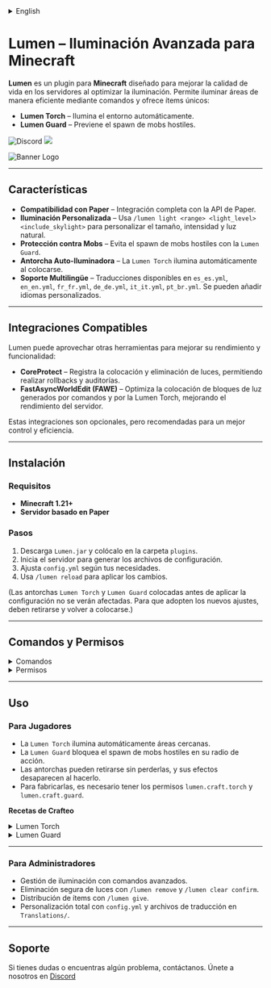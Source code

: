 <details><summary>English</summary>

# Lumen – Advanced Lighting for Minecraft

**Lumen** is a **Minecraft** plugin designed to enhance server quality of life by optimizing lighting. It allows efficient area illumination using commands and offers unique items:

- **Lumen Torch** – Automatically lights up the surroundings.
- **Lumen Guard** – Prevents hostile mobs from spawning.

![Discord](https://img.shields.io/discord/1079917552588816484?label=Discord&logo=discord&logoColor=white&color=31FFA3&style=for-the-badge) ![](https://img.shields.io/badge/Made%20with-%E2%9D%A4%EF%B8%8F%20by%20stargaze-31FFA3?style=for-the-badge)

![Banner Logo](https://cdn.modrinth.com/data/5WB5vvtt/images/35551de205d79fe92272a95c2af1123590fce1fa.png)

---

## Features

- **Paper Compatibility** – Full integration with the Paper API.
- **Customizable Lighting** – Use `/lumen light <range> <light_level> <include_skylight>` to adjust size, intensity, and natural light inclusion.
- **Mob Protection** – Prevents hostile mob spawning with the `Lumen Guard`.
- **Auto-Lighting Torch** – The `Lumen Torch` automatically lights up when placed.
- **Multilingual Support** – Available translations: `es_es.yml`, `en_en.yml`, `fr_fr.yml`, `de_de.yml`, `it_it.yml`, `pt_br.yml`. Custom languages can be added.

---

## Compatible Integrations

Lumen can leverage other tools to enhance performance and functionality:

- **CoreProtect** – Logs light placements and removals, allowing rollbacks and audits.
- **FastAsyncWorldEdit (FAWE)** – Optimizes light block placement through commands and the Lumen Torch, improving server performance.

These integrations are optional but recommended for better control and efficiency.

---

## Installation

### Requirements
- **Minecraft 1.21+**
- **Paper-based server**

### Steps
1. Download `Lumen.jar` and place it in the `plugins` folder.
2. Start the server to generate the configuration files.
3. Adjust `config.yml` to your preferences.
4. Use `/lumen reload` to apply the changes.

(**Only newly placed** `Lumen Torch` and `Lumen Guard` **will have effects. Previously placed torches will not be affected unless removed and placed again.**)

---

## Commands & Permissions

<details>
<summary>Commands</summary>

- `/lumen light <range> <light_level> <include_skylight>` – Places lights dynamically.
- `/lumen undo <operation_id>` – Undoes previous light placements.
- `/lumen redo <operation_id>` – Redoes removed lights.
- `/lumen remove area <range>` – Removes lights in a specified area.
- `/lumen clear confirm` – Clears all registered lights.
- `/lumen give <player/all> <torch_type> <quantity>` – Gives torches to players.
- `/lumen reload` – Reloads configuration and translations.
- `/lumen lang <language>` – Changes the plugin language.

</details>

<details>
<summary>Permissions</summary>

- `lumen.light` – Permission to use `/lumen light`.
- `lumen.cancel` – Permission to cancel active tasks.
- `lumen.undo` – Permission to undo placements.
- `lumen.redo` – Permission to redo removed lights.
- `lumen.remove` – Permission to remove lights.
- `lumen.clear` – Permission to clear all lights.
- `lumen.give` – Permission to give `Lumen Torch` and `Lumen Guard`.
- `lumen.reload` – Permission to reload configuration and translations.
- `lumen.lang` – Permission to change the language.
- `lumen.craft.torch` – Permission to craft the `Lumen Torch`.
- `lumen.craft.guard` – Permission to craft the `Lumen Guard`.

</details>

---

## Usage

### For Players
- The `Lumen Torch` automatically lights up nearby areas.
- The `Lumen Guard` prevents mob spawning within its range.
- Torches can be removed without being lost, and their effects disappear when removed.
- To craft them, you need `lumen.craft.torch` and `lumen.craft.guard` permissions.

**Crafting Recipes**
<details>
<summary>Lumen Torch</summary>

![Lumen Torch Recipe](https://cdn.modrinth.com/data/5WB5vvtt/images/3cf389c35844ac90b2f07e8f7194913937712305.png)

</details>
<details>
<summary>Lumen Guard</summary>

![Lumen Guard Recipe](https://cdn.modrinth.com/data/5WB5vvtt/images/64419e0fbf155c4c1aad408f77c3083b2764da6a.png)

</details>

---

### For Administrators
- Advanced light management using commands.
- Safe light removal with `/lumen remove` and `/lumen clear confirm`.
- Item distribution using `/lumen give`.
- Full customization through `config.yml` and translation files in `Translations/`.

---

## Support

If you have any questions or encounter issues, feel free to contact us.
Join us on [Discord](https://erosmari.com/discord)

</details>

# Lumen – Iluminación Avanzada para Minecraft

**Lumen** es un plugin para **Minecraft** diseñado para mejorar la calidad de vida en los servidores al optimizar la iluminación. Permite iluminar áreas de manera eficiente mediante comandos y ofrece ítems únicos:

- **Lumen Torch** – Ilumina el entorno automáticamente.
- **Lumen Guard** – Previene el spawn de mobs hostiles.

![Discord](https://img.shields.io/discord/1079917552588816484?label=Discord&logo=discord&logoColor=white&color=31FFA3&style=for-the-badge) ![](https://img.shields.io/badge/Made%20with-%E2%9D%A4%EF%B8%8F%20by%20stargaze-31FFA3?style=for-the-badge)

![Banner Logo](https://cdn.modrinth.com/data/5WB5vvtt/images/35551de205d79fe92272a95c2af1123590fce1fa.png)

---

## Características

- **Compatibilidad con Paper** – Integración completa con la API de Paper.
- **Iluminación Personalizada** – Usa `/lumen light <range> <light_level> <include_skylight>` para personalizar el tamaño, intensidad y luz natural.
- **Protección contra Mobs** – Evita el spawn de mobs hostiles con la `Lumen Guard`.
- **Antorcha Auto-Iluminadora** – La `Lumen Torch` ilumina automáticamente al colocarse.
- **Soporte Multilingüe** – Traducciones disponibles en `es_es.yml`, `en_en.yml`, `fr_fr.yml`, `de_de.yml`, `it_it.yml`, `pt_br.yml`. Se pueden añadir idiomas personalizados.

---

## Integraciones Compatibles

Lumen puede aprovechar otras herramientas para mejorar su rendimiento y funcionalidad:

- **CoreProtect** – Registra la colocación y eliminación de luces, permitiendo realizar rollbacks y auditorías.
- **FastAsyncWorldEdit (FAWE)** – Optimiza la colocación de bloques de luz generados por comandos y por la Lumen Torch, mejorando el rendimiento del servidor.

Estas integraciones son opcionales, pero recomendadas para un mejor control y eficiencia.

---

## Instalación

### Requisitos
- **Minecraft 1.21+**
- **Servidor basado en Paper**

### Pasos
1. Descarga `Lumen.jar` y colócalo en la carpeta `plugins`.
2. Inicia el servidor para generar los archivos de configuración.
3. Ajusta `config.yml` según tus necesidades.
4. Usa `/lumen reload` para aplicar los cambios.

(Las antorchas `Lumen Torch` y `Lumen Guard` colocadas antes de aplicar la configuración no se verán afectadas. Para que adopten los nuevos ajustes, deben retirarse y volver a colocarse.)

---

## Comandos y Permisos

<details>
<summary>Comandos</summary>

- `/lumen light <range> <light_level> <include_skylight>` – Coloca luces dinámicamente.
- `/lumen undo <operation_id>` – Deshace colocaciones previas de luz.
- `/lumen redo <operation_id>` – Rehace luces eliminadas.
- `/lumen remove area <range>` – Elimina luces en un área específica.
- `/lumen clear confirm` – Elimina todas las luces registradas.
- `/lumen give <player/all> <torch_type> <quantity>` – Da antorchas a jugadores.
- `/lumen reload` – Recarga la configuración y traducciones.
- `/lumen lang <language>` – Cambia el idioma del plugin.

</details>

<details>
<summary>Permisos</summary>

- `lumen.light` – Permiso para usar `/lumen light`.
- `lumen.cancel` – Permiso para cancelar tareas activas.
- `lumen.undo` – Permiso para deshacer colocaciones.
- `lumen.redo` – Permiso para rehacer luces eliminadas.
- `lumen.remove` – Permiso para eliminar luces.
- `lumen.clear` – Permiso para eliminar todas las luces.
- `lumen.give` – Permiso para dar antorchas `Lumen Torch` y `Lumen Guard`.
- `lumen.reload` – Permiso para recargar configuración y traducciones.
- `lumen.lang` – Permiso para cambiar el idioma.
- `lumen.craft.torch` – Permiso para fabricar la `Lumen Torch`.
- `lumen.craft.guard` – Permiso para fabricar la `Lumen Guard`.

</details>

---

## Uso

### Para Jugadores
- La `Lumen Torch` ilumina automáticamente áreas cercanas.
- La `Lumen Guard` bloquea el spawn de mobs hostiles en su radio de acción.
- Las antorchas pueden retirarse sin perderlas, y sus efectos desaparecen al hacerlo.
- Para fabricarlas, es necesario tener los permisos `lumen.craft.torch` y `lumen.craft.guard`.

**Recetas de Crafteo**
<details>
<summary>Lumen Torch</summary>

![Lumen Torch Recipe](https://cdn.modrinth.com/data/5WB5vvtt/images/3cf389c35844ac90b2f07e8f7194913937712305.png)

</details>
<details>
<summary>Lumen Guard</summary>

![Lumen Guard Recipe](https://cdn.modrinth.com/data/5WB5vvtt/images/64419e0fbf155c4c1aad408f77c3083b2764da6a.png)

</details>

---

### Para Administradores
- Gestión de iluminación con comandos avanzados.
- Eliminación segura de luces con `/lumen remove` y `/lumen clear confirm`.
- Distribución de ítems con `/lumen give`.
- Personalización total con `config.yml` y archivos de traducción en `Translations/`.

---

## Soporte

Si tienes dudas o encuentras algún problema, contáctanos.
Únete a nosotros en [Discord](https://erosmari.com/discord)